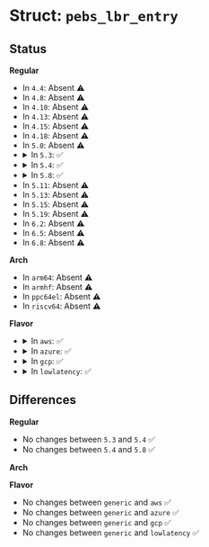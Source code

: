 # Struct: <code>pebs_lbr_entry</code>

## Status
<b>Regular</b>
<ul>
<li>
In <code>4.4</code>: Absent ⚠️
</li>
<li>
In <code>4.8</code>: Absent ⚠️
</li>
<li>
In <code>4.10</code>: Absent ⚠️
</li>
<li>
In <code>4.13</code>: Absent ⚠️
</li>
<li>
In <code>4.15</code>: Absent ⚠️
</li>
<li>
In <code>4.18</code>: Absent ⚠️
</li>
<li>
In <code>5.0</code>: Absent ⚠️
</li>
<li>
<details>
<summary>In <code>5.3</code>: ✅</summary>

```c
struct pebs_lbr_entry {
    u64 from;
    u64 to;
    u64 info;
};
```
</details>
</li>
<li>
<details>
<summary>In <code>5.4</code>: ✅</summary>

```c
struct pebs_lbr_entry {
    u64 from;
    u64 to;
    u64 info;
};
```
</details>
</li>
<li>
<details>
<summary>In <code>5.8</code>: ✅</summary>

```c
struct pebs_lbr_entry {
    u64 from;
    u64 to;
    u64 info;
};
```
</details>
</li>
<li>
In <code>5.11</code>: Absent ⚠️
</li>
<li>
In <code>5.13</code>: Absent ⚠️
</li>
<li>
In <code>5.15</code>: Absent ⚠️
</li>
<li>
In <code>5.19</code>: Absent ⚠️
</li>
<li>
In <code>6.2</code>: Absent ⚠️
</li>
<li>
In <code>6.5</code>: Absent ⚠️
</li>
<li>
In <code>6.8</code>: Absent ⚠️
</li>
</ul>
<b>Arch</b>
<ul>
<li>
In <code>arm64</code>: Absent ⚠️
</li>
<li>
In <code>armhf</code>: Absent ⚠️
</li>
<li>
In <code>ppc64el</code>: Absent ⚠️
</li>
<li>
In <code>riscv64</code>: Absent ⚠️
</li>
</ul>
<b>Flavor</b>
<ul>
<li>
<details>
<summary>In <code>aws</code>: ✅</summary>

```c
struct pebs_lbr_entry {
    u64 from;
    u64 to;
    u64 info;
};
```
</details>
</li>
<li>
<details>
<summary>In <code>azure</code>: ✅</summary>

```c
struct pebs_lbr_entry {
    u64 from;
    u64 to;
    u64 info;
};
```
</details>
</li>
<li>
<details>
<summary>In <code>gcp</code>: ✅</summary>

```c
struct pebs_lbr_entry {
    u64 from;
    u64 to;
    u64 info;
};
```
</details>
</li>
<li>
<details>
<summary>In <code>lowlatency</code>: ✅</summary>

```c
struct pebs_lbr_entry {
    u64 from;
    u64 to;
    u64 info;
};
```
</details>
</li>
</ul>

## Differences
<b>Regular</b>
<ul>
<li>
No changes between <code>5.3</code> and <code>5.4</code> ✅
</li>
<li>
No changes between <code>5.4</code> and <code>5.8</code> ✅
</li>
</ul>
<b>Arch</b>
<ul>
</ul>
<b>Flavor</b>
<ul>
<li>
No changes between <code>generic</code> and <code>aws</code> ✅
</li>
<li>
No changes between <code>generic</code> and <code>azure</code> ✅
</li>
<li>
No changes between <code>generic</code> and <code>gcp</code> ✅
</li>
<li>
No changes between <code>generic</code> and <code>lowlatency</code> ✅
</li>
</ul>
